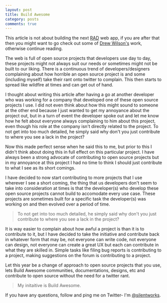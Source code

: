 ```yaml
---
layout: post
title: Build Awesome
category: posts
comments: true
---
```


This article is not about building the next [RAD][rad] web app, if you are after that
then you might want to go check out some of [Drew Wilson's][dw] work, otherwise
continue reading.

The web is full of open source projects that developers use day to day, these projects
might not always suit our needs or sometimes might not be built to our liking. There is
a continuous trend of developers/designers complaining about how horrible an open source 
project is and some (including myself) take their rant onto twitter to complain. This
then starts to spread like wildfire at times and can get out of hand.

I thought about writing this article after having a go at another developer who was working
for a company that developed one of these open source projects I use. I did not even think
about how this might sound to someone at the other end because I just wanted to get my
annoyance about the project out, but in a turn of event the developer spoke out and let me
know how he felt about everyone always complaining to him about this project, even though
his role at the company isn't directly related to the project. To not get into too much detailed,
he simply said why don't you just contribute to where you see a lack in the project?

Now this made perfect sense when he said this to me, but prior to this I didn't think about
doing this in full effect on this particular project. I have always been a strong advocate of
contributing to open source projects but in my annoyance at this project I had no time to think
I should just contribute to what I see as its short comings.

I have decided to now start contributing to more projects that I use wherever I see a short
coming, the thing that us developers don't seem to take into consideration at times is that
the developer(s) who develop these open source projects cannot build to accomodate every
use case. These projects are sometimes built for a specific task the developer(s) was working
on and then evolved over a period of time.

> To not get into too much detailed, he simply said why don't you just contribute to where you 
see a lack in the project?

It is way easier to complain about how awful a project is than it is to contribute to it, but
I have decided to take the initiative and contribute back in whatever form that may be, not
everyone can write code, not everyone can design, not everyone can create a great UX but each
can contribute in what they are skilled in. Simple tasks like filing bug reports is contributing
to a project, making suggestions on the forum is contributing to a project.

Let this year be a change of approach to open source projects that you use, lets Build Awesome
communities, documentations, designs, etc and contribute to open source without the need for a twitter
rant.

> My initaitive is Build Awesome.

If you have any questions, follow and ping me on Twitter- I'm [@silentworks][twitter].

[rad]: http://www.urbandictionary.com/define.php?term=rad
[dw]: http://drewwilson.com/
[twitter]: https://twitter.com/silentworks